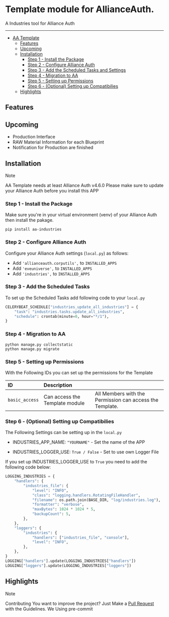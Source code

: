 # Template module for AllianceAuth.<a name="aa-industries"></a>

A Industries tool for Alliance Auth
_______________________________________________________________________

- [AA Template](#aa-industries)
  - [Features](#features)
  - [Upcoming](#upcoming)
  - [Installation](#features)
    - [Step 1 - Install the Package](#step1)
    - [Step 2 - Configure Alliance Auth](#step2)
    - [Step 3 - Add the Scheduled Tasks and Settings](#step3)
    - [Step 4 - Migration to AA](#step4)
    - [Step 5 - Setting up Permissions](#step5)
    - [Step 6 - (Optional) Setting up Compatibilies](#step6)
  - [Highlights](#highlights)

## Features<a name="features"></a>

## Upcoming<a name="upcoming"></a>
- Production Interface
- RAW Material Information for each Blueprint
- Notification for Production are finished

## Installation<a name="installation"></a>

> [!NOTE]
> AA Template needs at least Alliance Auth v4.6.0
> Please make sure to update your Alliance Auth before you install this APP

### Step 1 - Install the Package<a name="step1"></a>

Make sure you're in your virtual environment (venv) of your Alliance Auth then install the pakage.

```shell
pip install aa-industries
```

### Step 2 - Configure Alliance Auth<a name="step2"></a>

Configure your Alliance Auth settings (`local.py`) as follows:

- Add `'allianceauth.corputils',` to `INSTALLED_APPS`
- Add `'eveuniverse',` to `INSTALLED_APPS`
- Add `'industries',` to `INSTALLED_APPS`

### Step 3 - Add the Scheduled Tasks<a name="step3"></a>

To set up the Scheduled Tasks add following code to your `local.py`

```python
CELERYBEAT_SCHEDULE["industries_update_all_industries"] = {
    "task": "industries.tasks.update_all_industries",
    "schedule": crontab(minute=0, hour="*/1"),
}
```

### Step 4 - Migration to AA<a name="step4"></a>

```shell
python manage.py collectstatic
python manage.py migrate
```

### Step 5 - Setting up Permissions<a name="step5"></a>

With the Following IDs you can set up the permissions for the Template

| ID             | Description                    |                                                          |
| :------------- | :----------------------------- | :------------------------------------------------------- |
| `basic_access` | Can access the Template module | All Members with the Permission can access the Template. |

### Step 6 - (Optional) Setting up Compatibilies<a name="step6"></a>

The Following Settings can be setting up in the `local.py`

- INDUSTRIES_APP_NAME: `"YOURNAME"` - Set the name of the APP

- INDUSTRIES_LOGGER_USE: `True / False` - Set to use own Logger File

If you set up INDUSTRIES_LOGGER_USE to `True` you need to add the following code below:

```python
LOGGING_INDUSTRIES = {
    "handlers": {
        "industries_file": {
            "level": "INFO",
            "class": "logging.handlers.RotatingFileHandler",
            "filename": os.path.join(BASE_DIR, "log/industries.log"),
            "formatter": "verbose",
            "maxBytes": 1024 * 1024 * 5,
            "backupCount": 5,
        },
    },
    "loggers": {
        "industries": {
            "handlers": ["industries_file", "console"],
            "level": "INFO",
        },
    },
}
LOGGING["handlers"].update(LOGGING_INDUSTRIES["handlers"])
LOGGING["loggers"].update(LOGGING_INDUSTRIES["loggers"])
```

## Highlights<a name="highlights"></a>

> [!NOTE]
> Contributing
> You want to improve the project?
> Just Make a [Pull Request](https://github.com/Geuthur/aa-industries/pulls) with the Guidelines.
> We Using pre-commit
